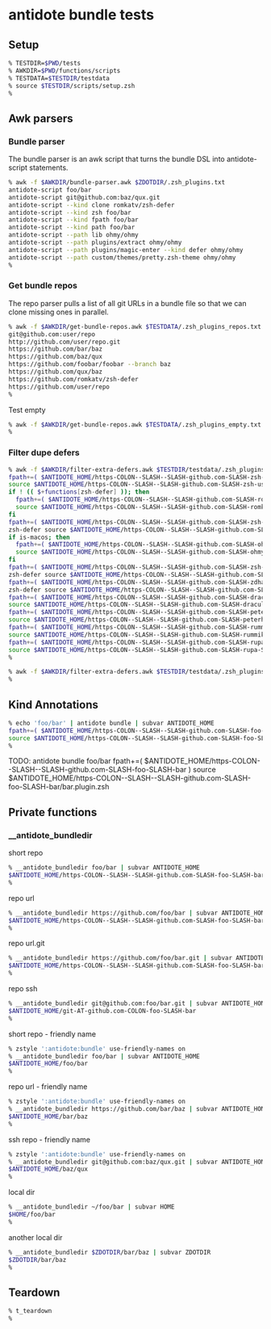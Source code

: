 # antidote bundle tests

## Setup

```zsh
% TESTDIR=$PWD/tests
% AWKDIR=$PWD/functions/scripts
% TESTDATA=$TESTDIR/testdata
% source $TESTDIR/scripts/setup.zsh
%
```

## Awk parsers

### Bundle parser

The bundle parser is an awk script that turns the bundle DSL into antidote-script statements.

```zsh
% awk -f $AWKDIR/bundle-parser.awk $ZDOTDIR/.zsh_plugins.txt
antidote-script foo/bar
antidote-script git@github.com:baz/qux.git
antidote-script --kind clone romkatv/zsh-defer
antidote-script --kind zsh foo/bar
antidote-script --kind fpath foo/bar
antidote-script --kind path foo/bar
antidote-script --path lib ohmy/ohmy
antidote-script --path plugins/extract ohmy/ohmy
antidote-script --path plugins/magic-enter --kind defer ohmy/ohmy
antidote-script --path custom/themes/pretty.zsh-theme ohmy/ohmy
%
```

### Get bundle repos

The repo parser pulls a list of all git URLs in a bundle file so that we can clone missing ones in parallel.

```zsh
% awk -f $AWKDIR/get-bundle-repos.awk $TESTDATA/.zsh_plugins_repos.txt | sort | uniq
git@github.com:user/repo
http://github.com/user/repo.git
https://github.com/bar/baz
https://github.com/baz/qux
https://github.com/foobar/foobar --branch baz
https://github.com/qux/baz
https://github.com/romkatv/zsh-defer
https://github.com/user/repo
%
```

Test empty

```zsh
% awk -f $AWKDIR/get-bundle-repos.awk $TESTDATA/.zsh_plugins_empty.txt
%
```

### Filter dupe defers

```zsh
% awk -f $AWKDIR/filter-extra-defers.awk $TESTDIR/testdata/.zsh_plugins_multi_defer.zsh | subvar ANTIDOTE_HOME
fpath+=( $ANTIDOTE_HOME/https-COLON--SLASH--SLASH-github.com-SLASH-zsh-users-SLASH-zsh-history-substring-search )
source $ANTIDOTE_HOME/https-COLON--SLASH--SLASH-github.com-SLASH-zsh-users-SLASH-zsh-history-substring-search/zsh-history-substring-search.plugin.zsh
if ! (( $+functions[zsh-defer] )); then
  fpath+=( $ANTIDOTE_HOME/https-COLON--SLASH--SLASH-github.com-SLASH-romkatv-SLASH-zsh-defer )
  source $ANTIDOTE_HOME/https-COLON--SLASH--SLASH-github.com-SLASH-romkatv-SLASH-zsh-defer/zsh-defer.plugin.zsh
fi
fpath+=( $ANTIDOTE_HOME/https-COLON--SLASH--SLASH-github.com-SLASH-zsh-users-SLASH-zsh-syntax-highlighting )
zsh-defer source $ANTIDOTE_HOME/https-COLON--SLASH--SLASH-github.com-SLASH-zsh-users-SLASH-zsh-syntax-highlighting/zsh-syntax-highlighting.plugin.zsh
if is-macos; then
  fpath+=( $ANTIDOTE_HOME/https-COLON--SLASH--SLASH-github.com-SLASH-ohmy-SLASH-ohmy/plugins/macos )
  source $ANTIDOTE_HOME/https-COLON--SLASH--SLASH-github.com-SLASH-ohmy-SLASH-ohmy/plugins/macos/macos.plugin.zsh
fi
fpath+=( $ANTIDOTE_HOME/https-COLON--SLASH--SLASH-github.com-SLASH-zsh-users-SLASH-zsh-autosuggestions )
zsh-defer source $ANTIDOTE_HOME/https-COLON--SLASH--SLASH-github.com-SLASH-zsh-users-SLASH-zsh-autosuggestions/zsh-autosuggestions.plugin.zsh
fpath+=( $ANTIDOTE_HOME/https-COLON--SLASH--SLASH-github.com-SLASH-zdharma-continuum-SLASH-fast-syntax-highlighting )
zsh-defer source $ANTIDOTE_HOME/https-COLON--SLASH--SLASH-github.com-SLASH-zdharma-continuum-SLASH-fast-syntax-highlighting/fast-syntax-highlighting.plugin.zsh
fpath+=( $ANTIDOTE_HOME/https-COLON--SLASH--SLASH-github.com-SLASH-dracula-SLASH-zsh )
source $ANTIDOTE_HOME/https-COLON--SLASH--SLASH-github.com-SLASH-dracula-SLASH-zsh/dracula.zsh-theme
fpath+=( $ANTIDOTE_HOME/https-COLON--SLASH--SLASH-github.com-SLASH-peterhurford-SLASH-up.zsh )
source $ANTIDOTE_HOME/https-COLON--SLASH--SLASH-github.com-SLASH-peterhurford-SLASH-up.zsh/up.plugin.zsh
fpath+=( $ANTIDOTE_HOME/https-COLON--SLASH--SLASH-github.com-SLASH-rummik-SLASH-zsh-tailf )
source $ANTIDOTE_HOME/https-COLON--SLASH--SLASH-github.com-SLASH-rummik-SLASH-zsh-tailf/tailf.plugin.zsh
fpath+=( $ANTIDOTE_HOME/https-COLON--SLASH--SLASH-github.com-SLASH-rupa-SLASH-z )
source $ANTIDOTE_HOME/https-COLON--SLASH--SLASH-github.com-SLASH-rupa-SLASH-z/z.sh
%
```

```zsh
% awk -f $AWKDIR/filter-extra-defers.awk $TESTDIR/testdata/.zsh_plugins_no_defer.zsh | subvar ANTIDOTE_HOME  #=> --file ./testdata/.zsh_plugins_no_defer.zsh
%
```

## Kind Annotations

```zsh
% echo 'foo/bar' | antidote bundle | subvar ANTIDOTE_HOME
fpath+=( $ANTIDOTE_HOME/https-COLON--SLASH--SLASH-github.com-SLASH-foo-SLASH-bar )
source $ANTIDOTE_HOME/https-COLON--SLASH--SLASH-github.com-SLASH-foo-SLASH-bar/bar.plugin.zsh
%
```

TODO:
antidote bundle foo/bar
fpath+=( $ANTIDOTE_HOME/https-COLON--SLASH--SLASH-github.com-SLASH-foo-SLASH-bar )
source $ANTIDOTE_HOME/https-COLON--SLASH--SLASH-github.com-SLASH-foo-SLASH-bar/bar.plugin.zsh

## Private functions

### __antidote_bundledir

short repo

```zsh
% __antidote_bundledir foo/bar | subvar ANTIDOTE_HOME
$ANTIDOTE_HOME/https-COLON--SLASH--SLASH-github.com-SLASH-foo-SLASH-bar
%
```

repo url

```zsh
% __antidote_bundledir https://github.com/foo/bar | subvar ANTIDOTE_HOME
$ANTIDOTE_HOME/https-COLON--SLASH--SLASH-github.com-SLASH-foo-SLASH-bar
%
```

repo url.git

```zsh
% __antidote_bundledir https://github.com/foo/bar.git | subvar ANTIDOTE_HOME
$ANTIDOTE_HOME/https-COLON--SLASH--SLASH-github.com-SLASH-foo-SLASH-bar
%
```

repo ssh

```zsh
% __antidote_bundledir git@github.com:foo/bar.git | subvar ANTIDOTE_HOME
$ANTIDOTE_HOME/git-AT-github.com-COLON-foo-SLASH-bar
%
```

short repo - friendly name

```zsh
% zstyle ':antidote:bundle' use-friendly-names on
% __antidote_bundledir foo/bar | subvar ANTIDOTE_HOME
$ANTIDOTE_HOME/foo/bar
%
```

repo url - friendly name

```zsh
% zstyle ':antidote:bundle' use-friendly-names on
% __antidote_bundledir https://github.com/bar/baz | subvar ANTIDOTE_HOME
$ANTIDOTE_HOME/bar/baz
%
```

ssh repo - friendly name

```zsh
% zstyle ':antidote:bundle' use-friendly-names on
% __antidote_bundledir git@github.com:baz/qux.git | subvar ANTIDOTE_HOME
$ANTIDOTE_HOME/baz/qux
%
```

local dir

```zsh
% __antidote_bundledir ~/foo/bar | subvar HOME
$HOME/foo/bar
%
```

another local dir

```zsh
% __antidote_bundledir $ZDOTDIR/bar/baz | subvar ZDOTDIR
$ZDOTDIR/bar/baz
%
```

## Teardown

```zsh
% t_teardown
%
```
